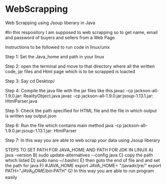 # WebScrapping
Web Scrapping using Jsoup liberary in Java

#In this respository I am supposed to web scrapping so to get name, email and password of buyers and sellers from a Web Page

Instructions to be followed to run code in linux/unix

Step 1:
Set the Java_home and path in your linux

Step 2:
open the terminal and move to that directory where all the written code, jar files and Html page which is to be scrapped is loacted

Step 3:
Say cd Desktop/

Step 4:
Compile the java file with the jar files like this
  javac -cp jackson-all-1.9.0.jar: RealityObject.java 
  javac -cp jackson-all-1.9.0.jar:jsoup-1.13.1.jar: HtmlParser.java
  
Step 5:
Check the path specified for HTML file and the file in which output is written say output.json

Step 6:
Run the file which contains main method
  java -cp jackson-all-1.9.0.jar:jsoup-1.13.1.jar: HtmlParser

Step 7:
In this way you are able to web scrap your data using Jsoup liberary

STEPS TO SET PATH FOR JAVA_HOME AND PATH FOR JDK IN LINUX
A) java -version
B) sudo update-alternatives --config java
C) copy the path which listed
D) sudo nano ~/.bashrc
E) then goto the end of file and and set the path for java
F) #JAVA_HOME
export JAVA_HOME= "/javadir/jre/"
export PATH="$JAVA_HOME/bin:$PATH"
G) In this way you are able to run program easily

